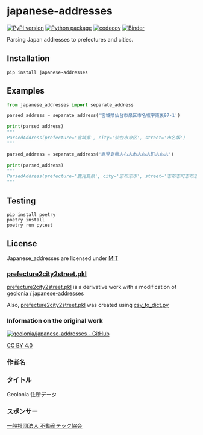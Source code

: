 # japanese-addresses

[![PyPI version](https://badge.fury.io/py/japanese-addresses.svg)](https://badge.fury.io/py/japanese-addresses)
[![Python package](https://github.com/wakamezake/japanese-addresses/workflows/Python%20package/badge.svg?branch=master)](https://github.com/wakamezake/japanese-addresses/actions?query=workflow%3A%22Python+package%22)
[![codecov](https://codecov.io/gh/wakamezake/japanese-addresses/branch/master/graph/badge.svg)](https://codecov.io/gh/wakamezake/japanese-addresses)
[![Binder](https://mybinder.org/badge.svg)](https://mybinder.org/v2/gh/wakamezake/japanese-addresses/master)

Parsing Japan addresses to prefectures and cities.

## Installation

```
pip install japanese-addresses
```

## Examples

```python
from japanese_addresses import separate_address

parsed_address = separate_address('宮城県仙台市泉区市名坂字東裏97-1')

print(parsed_address)
"""
ParsedAddress(prefecture='宮城県', city='仙台市泉区', street='市名坂')
"""

parsed_address = separate_address('鹿児島県志布志市志布志町志布志')

print(parsed_address)
"""
ParsedAddress(prefecture='鹿児島県', city='志布志市', street='志布志町志布志')
"""
```

## Testing

```
pip install poetry
poetry install
poetry run pytest
```

## License
Japanese_addresses are licensed under [MIT](https://github.com/wakamezake/japanese-addresses/blob/master/LICENSE)

### [prefecture2city2street.pkl](https://github.com/wakamezake/japanese-addresses/blob/master/japanese_addresses/prefecture2city2street.pkl)

[prefecture2city2street.pkl](https://github.com/wakamezake/japanese-addresses/blob/master/japanese_addresses/prefecture2city2street.pkl) is a derivative work with a modification of [geolonia
/
japanese-addresses](https://github.com/geolonia/japanese-addresses)

Also, [prefecture2city2street.pkl](https://github.com/wakamezake/japanese-addresses/blob/master/japanese_addresses/prefecture2city2street.pkl) was created using [csv_to_dict.py](https://github.com/wakamezake/japanese-addresses/blob/master/scripts/csv_to_dict.py)

### Information on the original work

[![geolonia/japanese-addresses - GitHub](https://gh-card.dev/repos/geolonia/japanese-addresses.svg)](https://github.com/geolonia/japanese-addresses)

[CC BY 4.0](https://creativecommons.org/licenses/by/4.0/deed.ja)

### 作者名

### タイトル
Geolonia 住所データ

### スポンサー
[一般社団法人 不動産テック協会](https://retechjapan.org/)


